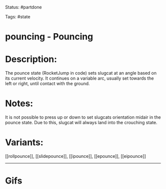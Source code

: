 Status: #partdone 

Tags: #state

# pouncing - Pouncing
# Description:
The pounce state (RocketJump in code) sets slugcat at an angle based on its current velocity. It continues on a variable arc, usually set towards the left or right, until contact with the ground.

# Notes:
It is not possible to press up or down to set slugcats orientation midair in the pounce state. Due to this, slugcat will always land into the crouching state.

# Variants:
[[rollpounce]], [[slidepounce]], [[ipounce]], [[epounce]], [[eipounce]]

___
# Gifs
